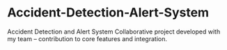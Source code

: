 # Accident-Detection-Alert-System
Accident Detection and Alert System Collaborative project developed with my team – contribution to core features and integration.
